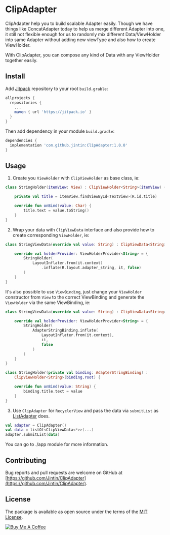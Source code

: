 # ClipAdapter

ClipAdapter help you to build scalable Adapter easily.
Though we have things like ConcatAdapter today to help us merge different Adapter into one, it still not flexible enough for us to randomly mix different Data/ViewHolder into same Adapter without adding new viewType and also how to create ViewHolder.

With ClipAdapter, you can compose any kind of Data with any ViewHolder together easily.

## Install

Add [Jitpack](https://jitpack.io/) repository to your root `build.grable`:
```groovy
allprojects {
  repositories {
    ...
    maven { url 'https://jitpack.io' }
  }
}
```

Then add dependency in your module `build.gradle`:
```groovy
dependencies {
  implementation 'com.github.jintin:ClipAdapter:1.0.0'
}
```

## Usage

1. Create you `ViewHolder` with `ClipViewHolder` as base class, ie:
```kotlin
class StringHolder(itemView: View) : ClipViewHolder<String>(itemView) {

    private val title = itemView.findViewById<TextView>(R.id.title)

    override fun onBind(value: Char) {
        title.text = value.toString()
    }
}
```

2. Wrap your data with `ClipViewData` interface and also provide how to create corresponding `ViewHolder`, ie:

```kotlin
class StringViewData(override val value: String) : ClipViewData<String> {

    override val holderProvider: ViewHolderProvider<String> = {
        StringHolder(
            LayoutInflater.from(it.context)
                .inflate(R.layout.adapter_string, it, false)
        )
    }
}
```

It's also possible to use `ViewBinding`, just change your `ViewHolder` constructor from `View` to the correct ViewBinding and generate the `ViewHolder` via the same ViewBinding, ie:

```kotlin
class StringViewData(override val value: String) : ClipViewData<String> {

    override val holderProvider: ViewHolderProvider<String> = {
        StringHolder(
            AdapterStringBinding.inflate(
                LayoutInflater.from(it.context),
                it,
                false
            )
        )
    }
}

class StringHolder(private val binding: AdapterStringBinding) :
    ClipViewHolder<String>(binding.root) {

    override fun onBind(value: String) {
        binding.title.text = value
    }
}
```

3. Use `ClipAdapter` for `RecyclerView` and pass the data via `submitList` as [ListAdapter](https://developer.android.com/reference/androidx/recyclerview/widget/ListAdapter) does.

```kotlin
val adapter = ClipAdapter()
val data = listOf<ClipViewData<*>>(...)
adapter.submitList(data)

```

You can go to ./app module for more information.

## Contributing
Bug reports and pull requests are welcome on GitHub at [https://github.com/Jintin/ClipAdapter](https://github.com/Jintin/ClipAdapter).

## License
The package is available as open source under the terms of the [MIT License](http://opensource.org/licenses/MIT).

[![Buy Me A Coffee](https://www.buymeacoffee.com/assets/img/custom_images/orange_img.png)](https://www.buymeacoffee.com/jintin)
